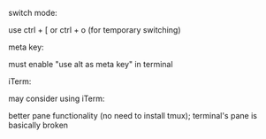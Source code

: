
switch mode:

use ctrl + [ or ctrl + o (for temporary switching)

meta key:

must enable "use alt as meta key" in terminal

iTerm:

may consider using iTerm:

better pane functionality (no need to install tmux); terminal's pane is 
basically broken 




